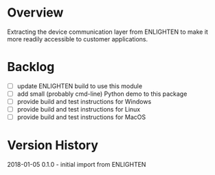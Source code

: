 # Overview

Extracting the device communication layer from ENLIGHTEN to make it more readily
accessible to customer applications.

# Backlog

- [ ] update ENLIGHTEN build to use this module
- [ ] add small (probably cmd-line) Python demo to this package
- [ ] provide build and test instructions for Windows
- [ ] provide build and test instructions for Linux
- [ ] provide build and test instructions for MacOS

# Version History

2018-01-05 0.1.0 - initial import from ENLIGHTEN
